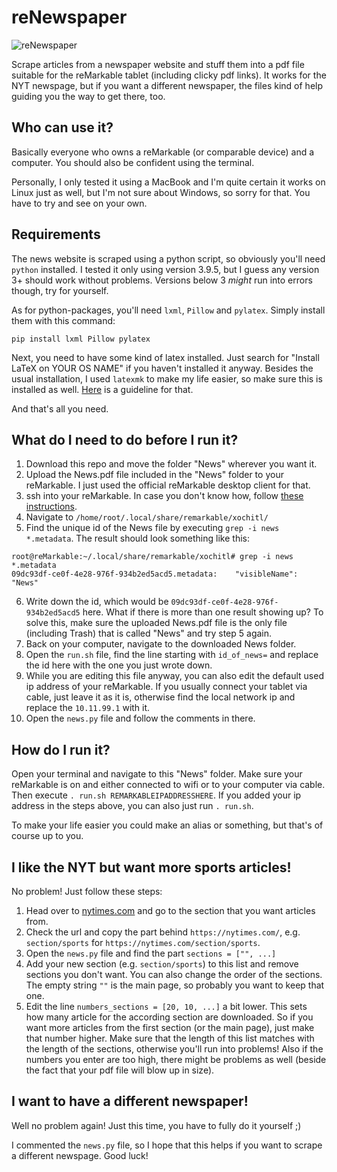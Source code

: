 # reNewspaper

![reNewspaper](https://user-images.githubusercontent.com/38717655/129438940-f853c106-e55b-4cf6-a3b2-ff79114fd6d3.jpg)


Scrape articles from a newspaper website and stuff them into a pdf file suitable for the reMarkable tablet (including clicky pdf links). It works for the NYT newspage, but if you want a different newspaper, the files kind of help guiding you the way to get there, too.

## Who can use it?
Basically everyone who owns a reMarkable (or comparable device) and a computer. You should also be confident using the terminal.

Personally, I only tested it using a MacBook and I'm quite certain it works on Linux just as well, but I'm not sure about Windows, so sorry for that. You have to try and see on your own.

## Requirements
The news website is scraped using a python script, so obviously you'll need `python` installed. I tested it only using version 3.9.5, but I guess any version 3+ should work without problems. Versions below 3 _might_ run into errors though, try for yourself.

As for python-packages, you'll need `lxml`, `Pillow` and `pylatex`. Simply install them with this command:

`pip install lxml Pillow pylatex`


Next, you need to have some kind of latex installed. Just search for "Install LaTeX on YOUR OS NAME" if you haven't installed it anyway. Besides the usual installation, I used `latexmk` to make my life easier, so make sure this is installed as well. [Here](https://mg.readthedocs.io/latexmk.html) is a guideline for that.

And that's all you need.

## What do I need to do before I run it?
1. Download this repo and move the folder "News" wherever you want it.
2. Upload the News.pdf file included in the "News" folder to your reMarkable. I just used the official reMarkable desktop client for that.
3. ssh into your reMarkable. In case you don't know how, follow [these instructions](https://remarkablewiki.com/tech/ssh).
4. Navigate to `/home/root/.local/share/remarkable/xochitl/`
5. Find the unique id of the News file by executing `grep -i news *.metadata`. The result should look something like this:
```
root@reMarkable:~/.local/share/remarkable/xochitl# grep -i news *.metadata
09dc93df-ce0f-4e28-976f-934b2ed5acd5.metadata:    "visibleName": "News"
```
6. Write down the id, which would be `09dc93df-ce0f-4e28-976f-934b2ed5acd5` here. What if there is more than one result showing up? To solve this, make sure the uploaded News.pdf file is the only file (including Trash) that is called "News" and try step 5 again.
7. Back on your computer, navigate to the downloaded News folder.
8. Open the `run.sh` file, find the line starting with `id_of_news=` and replace the id here with the one you just wrote down.
9. While you are editing this file anyway, you can also edit the default used ip address of your reMarkable. If you usually connect your tablet via cable, just leave it as it is, otherwise find the local network ip and replace the `10.11.99.1` with it.
10. Open the `news.py` file and follow the comments in there.

## How do I run it?
Open your terminal and navigate to this "News" folder. Make sure your reMarkable is on and either connected to wifi or to your computer via cable. Then execute `. run.sh REMARKABLEIPADDRESSHERE`. If you added your ip address in the steps above, you can also just run `. run.sh`.

To make your life easier you could make an alias or something, but that's of course up to you.

## I like the NYT but want more sports articles!
No problem! Just follow these steps:
1. Head over to [nytimes.com](https://nytimes.com) and go to the section that you want articles from.
2. Check the url and copy the part behind `https://nytimes.com/`, e.g. `section/sports` for `https://nytimes.com/section/sports`.
3. Open the `news.py` file and find the part `sections = ["", ...]`
4. Add your new section (e.g. `section/sports`) to this list and remove sections you don't want. You can also change the order of the sections. The empty string `""` is the main page, so probably you want to keep that one.
5. Edit the line `numbers_sections = [20, 10, ...]` a bit lower. This sets how many article for the according section are downloaded. So if you want more articles from the first section (or the main page), just make that number higher. Make sure that the length of this list matches with the length of the sections, otherwise you'll run into problems! Also if the numbers you enter are too high, there might be problems as well (beside the fact that your pdf file will blow up in size).

## I want to have a different newspaper!
Well no problem again! Just this time, you have to fully do it yourself ;)

I commented the `news.py` file, so I hope that this helps if you want to scrape a different newspage. Good luck!
